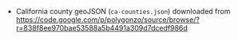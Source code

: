 - California county geoJSON (`ca-counties.json`) downloaded from https://code.google.com/p/polygonzo/source/browse/?r=838f8ee970bae53588a5b4491a309d7dcedf986d

